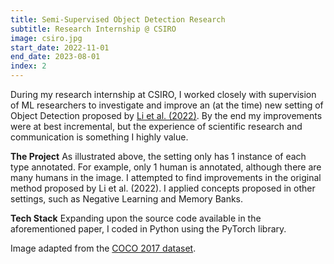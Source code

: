 ```yaml
---
title: Semi-Supervised Object Detection Research
subtitle: Research Internship @ CSIRO
image: csiro.jpg
start_date: 2022-11-01
end_date: 2023-08-01
index: 2
---
```


During my research internship at CSIRO, I worked closely with supervision of ML researchers to investigate and improve an (at the time) new setting of Object Detection proposed by [Li et al. (2022)](https://arxiv.org/abs/2203.15353). By the end my improvements were at best incremental, but the experience of scientific research and communication is something I highly value.

**The Project** As illustrated above, the setting only has 1 instance of each type annotated. For example, only 1 human is annotated, although there are many humans in the image. I attempted to find improvements in the original method proposed by Li et al. (2022). I applied concepts proposed in other settings, such as Negative Learning and Memory Banks.

**Tech Stack** Expanding upon the source code available in the aforementioned paper, I coded in Python using the PyTorch library.

Image adapted from the [COCO 2017 dataset](https://cocodataset.org/#home).
